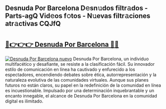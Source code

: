 ## Desnuda Por Barcelona D𝚎sn𝚞dos filtr𝚊dos - Parts-agQ Vid𝚎os f𝚘tos - N𝚞evas filtr𝚊ciones atr𝚊ctivas CQJfQ

# <h2><a href="http://mb4tutx.tromn.icu/?c=Desnuda+Por+Barcelona">🔗👉👉👉 Desnuda Por Barcelona 🔗🔗</a></h2>

[![Desnuda Por Barcelona nuevo](https://i.imgur.com/pEAQMta.gif)](http://mb4tutx.tromn.icu/?c=Desnuda+Por+Barcelona)
Desnuda Por Barcelona, un individuo multifacético y desafiante, se resiste a la clasificación fácil. Su innovador estilo de comunicación en línea ha cautivado y enfurecido a los espectadores, encendiendo debates sobre ética, autorrepresentación y la naturaleza evolutiva de las comunidades virtuales. Aunque sus planes futuros no están claros, su papel en la redefinición de la comunidad en línea es incuestionable. Impulsado por una determinación inquebrantable y un encanto innegable, el alcance de Desnuda Por Barcelona en la comunidad digital es ilimitado.
